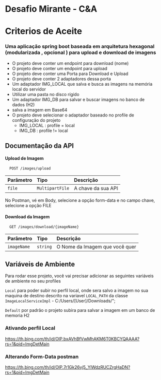 
# Desafio Mirante - C&A





# Criterios de Aceite

###  Uma aplicação spring boot baseada em arquitetura hexagonal (modularizada , opcional ) para upload e download de imagens
- O projeto deve conter um endpoint para download (nome)
- O projeto deve conter um endpoint para upload
- O projeto deve conter uma Porta para Download e Upload
- O projeto deve conter 2 adaptadores dessa porta 
- Um adaptador IMG_LOCAL que salva e busca as imagens na memória local do servidor 
- Utilizar uma pasta no disco rígido 
- Um adaptador IMG_DB para salvar e buscar imagens no banco de dados (H2)
- salva a imagem em Base64
- O projeto deve selecionar o adaptador baseado no profile de configuração do projeto 
	* IMG_LOCAL : profile = local
	* IMG_DB : profile != local


## Documentação da API

#### Upload de Imagem

```http
  POST /images/upload
```

| Parâmetro   | Tipo       | Descrição                           |
| :---------- | :--------- | :---------------------------------- |
| `file` | `MultipartFile` |  A chave da sua API |

No Postman, vé em Body, selecione a opção form-data e no campo chave, selecione a opção FILE

#### Download da Imagem

```http
  GET /images/download/{imageName}
```

| Parâmetro   | Tipo       | Descrição                                   |
| :---------- | :--------- | :------------------------------------------ |
| `imageName`      | `string` |  O Nome da Imagem que você quer |




## Variáveis de Ambiente

Para rodar esse projeto, você vai precisar adicionar as seguintes variáveis de ambiente no seu profiles

`Local` para poder subir no perfil local, onde sera salvo a imagem no sua maquina de destino descrito na variavel `LOCAL_PATH` da classe `ImageLocalServiceImpl` -  C:/Users/[User]/Downloads/";



`Default` por padrão o projeto subira para salvar a imagem em um banco de memoria H2



### Ativando perfil Local

https://th.bing.com/th/id/OIP.bxAVhBfVwMhAKM6T0KBCYQAAAA?rs=1&pid=ImgDetMain


### Alterando Form-Data postman

https://th.bing.com/th/id/OIP.7r1Gk26vj5_YlWdzRUCZrgHaDN?rs=1&pid=ImgDetMain
